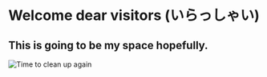 # Welcome dear visitors (いらっしゃい)
## This is going to be my space hopefully.

![Time to clean up again](https://media.giphy.com/media/NYp652JL9ZTsbQgQ6I/giphy.gif)

